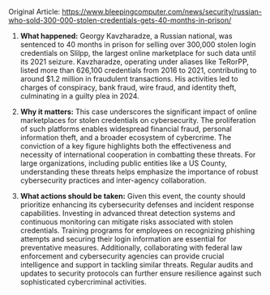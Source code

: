 Original Article: https://www.bleepingcomputer.com/news/security/russian-who-sold-300-000-stolen-credentials-gets-40-months-in-prison/

1) **What happened:**
Georgy Kavzharadze, a Russian national, was sentenced to 40 months in prison for selling over 300,000 stolen login credentials on Slilpp, the largest online marketplace for such data until its 2021 seizure. Kavzharadze, operating under aliases like TeRorPP, listed more than 626,100 credentials from 2016 to 2021, contributing to around $1.2 million in fraudulent transactions. His activities led to charges of conspiracy, bank fraud, wire fraud, and identity theft, culminating in a guilty plea in 2024.

2) **Why it matters:**
This case underscores the significant impact of online marketplaces for stolen credentials on cybersecurity. The proliferation of such platforms enables widespread financial fraud, personal information theft, and a broader ecosystem of cybercrime. The conviction of a key figure highlights both the effectiveness and necessity of international cooperation in combatting these threats. For large organizations, including public entities like a US County, understanding these threats helps emphasize the importance of robust cybersecurity practices and inter-agency collaboration.

3) **What actions should be taken:**
Given this event, the county should prioritize enhancing its cybersecurity defenses and incident response capabilities. Investing in advanced threat detection systems and continuous monitoring can mitigate risks associated with stolen credentials. Training programs for employees on recognizing phishing attempts and securing their login information are essential for preventative measures. Additionally, collaborating with federal law enforcement and cybersecurity agencies can provide crucial intelligence and support in tackling similar threats. Regular audits and updates to security protocols can further ensure resilience against such sophisticated cybercriminal activities.